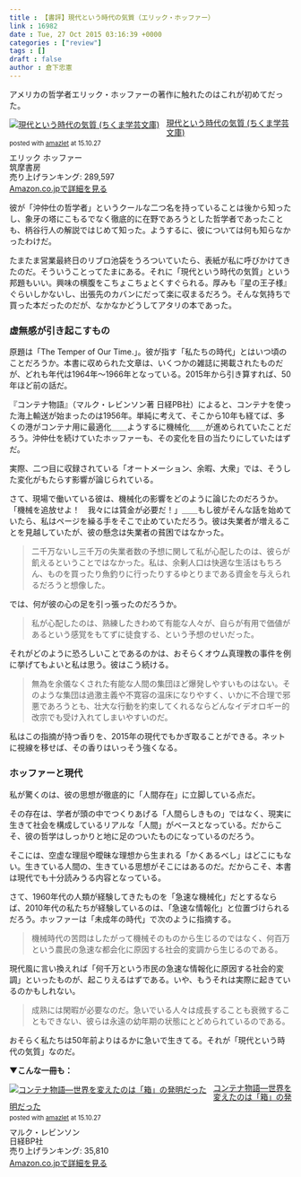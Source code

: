 ```yaml
---
title : 【書評】現代という時代の気質（エリック・ホッファー）
link : 16982
date : Tue, 27 Oct 2015 03:16:39 +0000
categories : ["review"]
tags : []
draft : false
author : 倉下忠憲
---
```


アメリカの哲学者エリック・ホッファーの著作に触れたのはこれが初めてだった。

<div class="amazlet-box" style="margin-bottom:0px;"><div class="amazlet-image" style="float:left;margin:0px 12px 1px 0px;"><a href="http://www.amazon.co.jp/exec/obidos/ASIN/4480096795/rashita1000-22/ref=nosim/" name="amazletlink" target="_blank"><img src="http://ecx.images-amazon.com/images/I/51lpziIoKeL._SL160_.jpg" alt="現代という時代の気質 (ちくま学芸文庫)" style="border: none;" /></a></div><div class="amazlet-info" style="line-height:120%; margin-bottom: 10px"><div class="amazlet-name" style="margin-bottom:10px;line-height:120%"><a href="http://www.amazon.co.jp/exec/obidos/ASIN/4480096795/rashita1000-22/ref=nosim/" name="amazletlink" target="_blank">現代という時代の気質 (ちくま学芸文庫)</a><div class="amazlet-powered-date" style="font-size:80%;margin-top:5px;line-height:120%">posted with <a href="http://www.amazlet.com/" title="amazlet" target="_blank">amazlet</a> at 15.10.27</div></div><div class="amazlet-detail">エリック ホッファー <br />筑摩書房 <br />売り上げランキング: 289,597<br /></div><div class="amazlet-sub-info" style="float: left;"><div class="amazlet-link" style="margin-top: 5px"><a href="http://www.amazon.co.jp/exec/obidos/ASIN/4480096795/rashita1000-22/ref=nosim/" name="amazletlink" target="_blank">Amazon.co.jpで詳細を見る</a></div></div></div><div class="amazlet-footer" style="clear: left"></div></div>

彼が「沖仲仕の哲学者」というクールな二つ名を持っていることは後から知ったし、象牙の塔にこもるでなく徹底的に在野であろうとした哲学者であったことも、柄谷行人の解説ではじめて知った。ようするに、彼については何も知らなかったわけだ。

たまたま営業最終日のリブロ池袋をうろついていたら、表紙が私に呼びかけてきたのだ。そういうことってたまにある。それに「現代という時代の気質」という邦題もいい。興味の横腹をこちょこちょとくすぐられる。厚みも『星の王子様』ぐらいしかないし、出張先のカバンにだって楽に収まるだろう。そんな気持ちで買った本だったのだが、なかなかどうしてアタリの本であった。

<H3>虚無感が引き起こすもの</H3>

原題は「The Temper of Our Time.」。彼が指す「私たちの時代」とはいつ頃のことだろうか。本書に収められた文章は、いくつかの雑誌に掲載されたものだが、どれも年代は1964年〜1966年となっている。2015年から引き算すれば、50年ほど前の話だ。

『コンテナ物語』（マルク・レビンソン著 日経PB社）によると、コンテナを使った海上輸送が始まったのは1956年。単純に考えて、そこから10年も経てば、多くの港がコンテナ用に最適化＿＿ようするに機械化＿＿が進められていたことだろう。沖仲仕を続けていたホッファーも、その変化を目の当たりにしていたはずだ。

実際、二つ目に収録されている「オートメーション、余暇、大衆」では、そうした変化がもたらす影響が論じられている。

さて、現場で働いている彼は、機械化の影響をどのように論じたのだろうか。「機械を追放せよ！　我々には賃金が必要だ！」＿＿もし彼がそんな話を始めていたら、私はページを繰る手をそこで止めていただろう。彼は失業者が増えることを見越していたが、彼の懸念は失業者の貧困ではなかった。

<blockquote>
二千万ないし三千万の失業者数の予想に関して私が心配したのは、彼らが飢えるということではなかった。私は、余剰人口は快適な生活はもちろん、ものを買ったり魚釣りに行ったりするゆとりまである資金を与えられるだろうと想像した。
</blockquote>

では、何が彼の心の足を引っ張ったのだろうか。

<blockquote>私が心配したのは、熟練したきわめて有能な人々が、自らが有用で価値があるという感覚をもてずに徒食する、という予想のせいだった。</blockquote>

それがどのように恐ろしいことであるのかは、おそらくオウム真理教の事件を例に挙げてもよいと私は思う。彼はこう続ける。

<blockquote>
無為を余儀なくされた有能な人間の集団ほど爆発しやすいものはない。そのような集団は過激主義や不寛容の温床になりやすく、いかに不合理で邪悪であろうとも、壮大な行動を約束してくれるならどんなイデオロギー的改宗でも受け入れてしまいやすいのだ。
</blockquote>

私はこの指摘が持つ香りを、2015年の現代でもかぎ取ることができる。ネットに視線を移せば、その香りはいっそう強くなる。

<H3>ホッファーと現代</H3>

私が驚くのは、彼の思想が徹底的に「人間存在」に立脚している点だ。

その存在は、学者が頭の中でつくりあげる「人間らしきもの」ではなく、現実に生きて社会を構成しているリアルな「人間」がベースとなっている。だからこそ、彼の哲学はしっかりと地に足のついたものになっているのだろう。

そこには、空虚な理屈や曖昧な理想から生まれる「かくあるべし」はどこにもない。生きている人間の、生きている思想がそこにはあるのだ。だからこそ、本書は現代でも十分読みうる内容となっている。

さて、1960年代の人類が経験してきたものを「急速な機械化」だとするならば、2010年代の私たちが経験しているのは、「急速な情報化」と位置づけられるだろう。ホッファーは「未成年の時代」で次のように指摘する。

<blockquote>
機械時代の苦悶はしたがって機械そのものから生じるのではなく、何百万という農民の急速な都会化に原因する社会的変調から生じるのである。
</blockquote>

現代風に言い換えれば「何千万という市民の急速な情報化に原因する社会的変調」といったものが、起こりえるはずである。いや、もうそれは実際に起きているのかもしれない。

<blockquote>成熟には閑暇が必要なのだ。急いでいる人々は成長することも衰微することもできない、彼らは永遠の幼年期の状態にとどめられているのである。</blockquote>

おそらく私たちは50年前よりはるかに急いで生きてる。それが「現代という時代の気質」なのだ。

<strong>▼こんな一冊も：</strong>
<div class="amazlet-box" style="margin-bottom:0px;"><div class="amazlet-image" style="float:left;margin:0px 12px 1px 0px;"><a href="http://www.amazon.co.jp/exec/obidos/ASIN/4822245640/rashita1000-22/ref=nosim/" name="amazletlink" target="_blank"><img src="http://ecx.images-amazon.com/images/I/41hVBHzUneL._SL160_.jpg" alt="コンテナ物語―世界を変えたのは「箱」の発明だった" style="border: none;" /></a></div><div class="amazlet-info" style="line-height:120%; margin-bottom: 10px"><div class="amazlet-name" style="margin-bottom:10px;line-height:120%"><a href="http://www.amazon.co.jp/exec/obidos/ASIN/4822245640/rashita1000-22/ref=nosim/" name="amazletlink" target="_blank">コンテナ物語―世界を変えたのは「箱」の発明だった</a><div class="amazlet-powered-date" style="font-size:80%;margin-top:5px;line-height:120%">posted with <a href="http://www.amazlet.com/" title="amazlet" target="_blank">amazlet</a> at 15.10.27</div></div><div class="amazlet-detail">マルク・レビンソン <br />日経BP社 <br />売り上げランキング: 35,810<br /></div><div class="amazlet-sub-info" style="float: left;"><div class="amazlet-link" style="margin-top: 5px"><a href="http://www.amazon.co.jp/exec/obidos/ASIN/4822245640/rashita1000-22/ref=nosim/" name="amazletlink" target="_blank">Amazon.co.jpで詳細を見る</a></div></div></div><div class="amazlet-footer" style="clear: left"></div></div>
